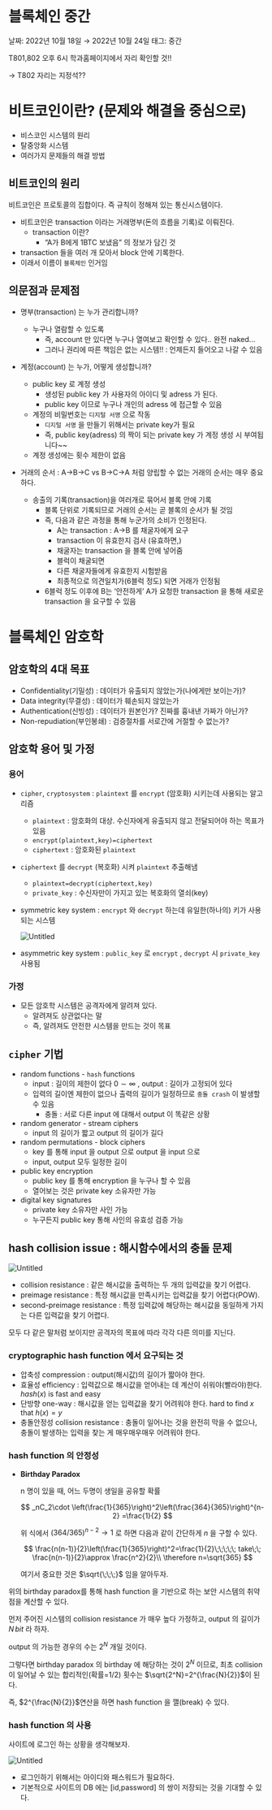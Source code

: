 # 블록체인 중간

날짜: 2022년 10월 18일 → 2022년 10월 24일
태그: 중간

T801,802 오후 6시 학과홈페이지에서 자리 확인할 것!!

→ T802 자리는 지정석??

# 비트코인이란? (문제와 해결을 중심으로)

- 비스코인 시스템의 원리
- 탈중앙화 시스템
- 여러가지 문제들의 해결 방법

## 비트코인의 원리

비트코인은 프로토콜의 집합이다. 즉 규칙이 정해져 있는 통신시스템이다.

- 비트코인은 transaction 이라는 거래명부(돈의 흐름을 기록)로 이뤄진다.
    - transaction 이란?
        - “A가 B에게 1BTC 보냈음” 의 정보가 담긴 것
- transaction 들을 여러 개 모아서 block 안에 기록한다.
- 이래서 이름이 `블록체인` 인거임

## 의문점과 문제점

- 명부(transaction) 는 누가 관리합니까?
    - 누구나 열람할 수 있도록
        - 즉, account 만 있다면 누구나 열여보고 확인할 수 있다.. 완전 naked…
        - 그러나 권리에 따른 책임은 없는 시스템!! : 언제든지 들어오고 나갈 수 있음

- 계정(account) 는 누가, 어떻게 생성합니까?
    - public key 로 계정 생성
        - 생성된 public key 가 사용자의 아이디 및 adress 가 된다.
        - public key 이므로 누구나 개인의 adress 에 접근할 수 있음
    - 계정의 비밀번호는 `디지털 서명` 으로 작동
        - `디지털 서명` 을 만들기 위해서는 private key가 필요
        - 즉, public key(adress) 의 짝이 되는 private key 가 계정 생성 시 부여됩니다~~
    - 계정 생성에는 횟수 제한이 없음

- 거래의 순서 :  A→B→C vs B→C→A 처럼 양립할 수 없는 거래의 순서는 매우 중요하다.
    - 송출의 기록(transaction)을 여러개로 묶어서 블록 안에 기록
        - 블록 단위로 기록되므로 거래의 순서는 곧 블록의 순서가 될 것임
        - 즉, 다음과 같은 과정을 통해 누군가의 소비가 인정된다.
            - A는 transaction : A→B 를 채굴자에게 요구
            - transaction 이 유효한지 검사 (유효하면,)
            - 채굴자는 transaction 을 블록 안에 넣어줌
            - 블럭이 채굴되면
            - 다른 채굴자들에게 유효한지 시험받음
            - 최종적으로 의견일치가(6블럭 정도) 되면 거래가 인정됨
        - 6블럭 정도 이후에 B는 ‘안전하게’ A가 요청한 transaction 을 통해 새로운 transaction 을 요구할 수 있음

# 블록체인 암호학

## 암호학의 4대 목표

- Confidentiality(기밀성) : 데이터가 유출되지 않았는가(나에게만 보이는가)?
- Data integrity(무결성) : 데이터가 훼손되지 않았는가
- Authentication(신빙성) : 데이터가 원본인가? 진짜를 흉내낸 가짜가 아닌가?
- Non-repudiation(부인봉쇄) : 검증절차를 서로간에 거절할 수 없는가?

## 암호학 용어 및 가정

### 용어

- `cipher`, `cryptosystem` : `plaintext` 를 `encrypt` (암호화) 시키는데 사용되는 알고리즘
    - `plaintext` : 암호화의 대상. 수신자에게 유출되지 않고 전달되어야 하는 목표가 있음
    - `encrypt(plaintext,key)=ciphertext`
    - `ciphertext` : 암호화된 `plaintext`
- `ciphertext` 를 `decrypt` (복호화) 시켜 `plaintext` 추출해냄
    - `plaintext=decrypt(ciphertext,key)`
    - `private_key` : 수신자만이 가지고 있는 복호화의 열쇠(key)
- symmetric key system : `encrypt` 와 `decrypt` 하는데 유일한(하나의) 키가 사용되는 시스템
    
    ![Untitled](src/Untitled.png)
    
- asymmetric key system : `public_key` 로 `encrypt` , `decrypt` 시 `private_key` 사용됨

### 가정

- 모든 암호학 시스템은 공격자에게 알려져 있다.
    - 알려져도 상관없다는 말
    - 즉, 알려져도 안전한 시스템을 만드는 것이 목표

## `cipher` 기법

- random functions - `hash` functions
    - input : 길이의 제한이 없다 $0\sim \infty$ , output : 길이가 고정되어 있다
    - 입력의 길이엔 제한이 없으나 출력의 길이가 일정하므로 `충돌 crash` 이 발생할 수 있음
        - 충돌 : 서로 다른 input 에 대해서 output 이 똑같은 상황
- random generator - stream ciphers
    - input 의 길이가 짧고 output 의 길이가 길다
- random permutations - block ciphers
    - key 를 통해 input 을 output 으로 output 을 input 으로
    - input, output 모두 일정한 길이
- public key encryption
    - public key 를 통해 encryption 을 누구나 할 수 있음
    - 열어보는 것은 private key 소유자만 가능
- digital key signatures
    - private key 소유자만 사인 가능
    - 누구든지 public key 통해 사인의 유효성 검증 가능

## hash collision issue :  해시함수에서의 충돌 문제

![Untitled](src/Untitled%201.png)

- collision resistance : 같은 해시값을 출력하는 두 개의 입력값을 찾기 어렵다.
- preimage resistance : 특정 해시값을 만족시키는 입력값을 찾기 어렵다(POW).
- second-preimage resistance : 특정 입력값에 해당하는 해시값을 동일하게 가지는 다른 입력값을 찾기 어렵다.

모두 다 같은 말처럼 보이지만 공격자의 목표에 따라 각각 다른 의미를 지닌다.

### cryptographic hash function 에서 요구되는 것

- 압축성 compression  : output(해시값)의 길이가 짧아야 한다.
- 효율성 efficiency : 입력값으로 해시값을 얻어내는 데 계산이 쉬워야(빨라야)한다. $hash(x)\text{ is fast and easy}$
- 단방향 one-way : 해시값을 얻는 입력값을 찾기 어려워야 한다. $\text{hard to find } x\text{ that                   } h(x)=y$
- 충돌안정성 collision resistance : 충돌이 일어나는 것을 완전히 막을 수 없으나, 충돌이 발생하는 입력을 찾는 게 매우매우매우 어려워야 한다.

### hash function 의 안정성

- **Birthday Paradox**
    
    n 명이 있을 때, 어느 두명이 생일을 공유할 확률
    
    $$
    _nC_2\cdot \left(\frac{1}{365}\right)^2\left(\frac{364}{365}\right)^{n-2} =\frac{1}{2}
    $$
    
    위 식에서 $(364/365)^{n-2} \to 1$ 로 하면 다음과 같이 간단하게 $n$ 을 구할 수 있다.
    
    $$
    \frac{n(n-1)}{2}\left(\frac{1}{365}\right)^2=\frac{1}{2}\;\;\;\;\; take\;\;
    \frac{n(n-1)}{2}\approx \frac{n^2}{2}\\
    \therefore n=\sqrt{365}
    $$
    
    여기서 중요한 것은 $\sqrt{\;\;\;}$ 임을 알아두자.
    

위의 birthday paradox를 통해 hash function 을 기반으로 하는 보안 시스템의 취약점을 계산할 수 있다.

먼저 주어진 시스템의 collision resistance 가 매우 높다 가정하고, output 의 길이가 $N\,bit$ 라 하자.

output 의 가능한 경우의 수는 $2^N$ 개일 것이다.

그렇다면 birthday paradox 의 birthday 에 해당하는 것이 $2^N$ 이므로, 최초 collision 이 일어날 수 있는 합리적인(확률=1/2) 횟수는 $\sqrt{2^N}=2^{\frac{N}{2}}$이 된다.

즉, $2^{\frac{N}{2}}$연산을 하면 hash function 을 깰(break) 수 있다.

### hash function 의 사용

사이트에 로그인 하는 상황을 생각해보자.

![Untitled](src/Untitled%202.png)

- 로그인하기 위해서는 아이디와 패스워드가 필요하다.
- 기본적으로 사이트의 DB 에는 $\text{[id,password]}$ 의 쌍이 저장되는 것을 기대할 수 있다.